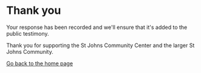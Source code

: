 # Thank you

Your response has been recorded and we'll ensure that it's added to the public
testimony.

Thank you for supporting the St Johns Community Center and the larger St Johns
Community.

[Go back to the home page](/)
